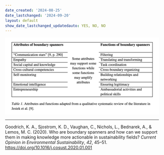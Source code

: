 ```yaml
---
date_created: '2024-08-25'
date_lastchanged: '2024-09-20'
layout: default
show_date_lastchanged_updatedauto: YES, NO, NO
---
```



![](media/cleanshot_2024-08-25-at-13-33-49@2x.png)


________

Goodrich, K. A., Sjostrom, K. D., Vaughan, C., Nichols, L., Bednarek, A., & Lemos, M. C. (2020). Who are boundary spanners and how can we support them in making knowledge more actionable in sustainability fields? _Current Opinion in Environmental Sustainability_, _42_, 45–51. https://doi.org/10.1016/j.cosust.2020.01.001

